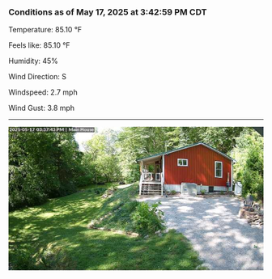 ### Conditions as of May 17, 2025 at 3:42:59 PM CDT 

Temperature: 85.10 &deg;F

Feels like: 85.10 &deg;F

Humidity: 45%

Wind Direction: S

Windspeed: 2.7 mph

Wind Gust: 3.8 mph

---

<img src="./images/latest.jpeg"/>

